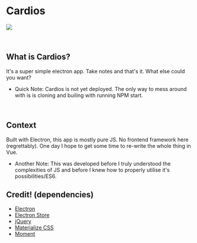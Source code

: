 # Cardios

![](cardios.gif)

<br>

## What is Cardios?

It's a super simple electron app. Take notes and that's it. What else could you want?


- Quick Note: Cardios is not yet deployed. The only way to mess around with is is cloning and builing with running NPM start.

<br>


## Context

Built with Electron, this app is mostly pure JS. No frontend framework here (regrettably). One day I hope to get some time to re-write the whole thing in Vue.

- Another Note: This was developed before I truly understood the complexities of JS and before I knew how to properly utilise it's possibilities/ES6.


## Credit! (dependencies)

 - [Electron](https://www.electronjs.org/)
 - [Electron Store](https://github.com/sindresorhus/electron-store)
 - [jQuery](https://jquery.com/)
 - [Materialize CSS](https://materializecss.com/)
 - [Moment](https://momentjs.com/)
